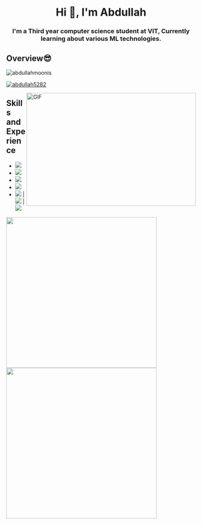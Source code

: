 <h1 align="center">Hi 👋, I'm Abdullah</h1>
<h3 align="center">I'm a Third year computer science student at VIT, Currently learning about various ML technologies.</h3>

## Overview😎
<p align="left"> <img src="https://komarev.com/ghpvc/?username=abdullahmoonis5282&label=Profile%20views&color=0e75b6&style=flat" alt="abdullahmoonis" /> </p>

<p align="left"> <a href="https://github.com/ryo-ma/github-profile-trophy"><img src="https://github-profile-trophy.vercel.app/?username=abdullah5282" alt="abdullah5282" /></a> </p>

<img align="right" alt="GIF" src="https://images-wixmp-ed30a86b8c4ca887773594c2.wixmp.com/f/03fdb466-60c7-4df2-8aeb-8f9f008d2afa/db8o23g-c69fffc4-ad01-4d0a-8add-832de1a26de7.gif?token=eyJ0eXAiOiJKV1QiLCJhbGciOiJIUzI1NiJ9.eyJzdWIiOiJ1cm46YXBwOjdlMGQxODg5ODIyNjQzNzNhNWYwZDQxNWVhMGQyNmUwIiwiaXNzIjoidXJuOmFwcDo3ZTBkMTg4OTgyMjY0MzczYTVmMGQ0MTVlYTBkMjZlMCIsIm9iaiI6W1t7InBhdGgiOiJcL2ZcLzAzZmRiNDY2LTYwYzctNGRmMi04YWViLThmOWYwMDhkMmFmYVwvZGI4bzIzZy1jNjlmZmZjNC1hZDAxLTRkMGEtOGFkZC04MzJkZTFhMjZkZTcuZ2lmIn1dXSwiYXVkIjpbInVybjpzZXJ2aWNlOmZpbGUuZG93bmxvYWQiXX0.u2KXFJm5O_QWDqHAScT-QTWe_pwrUaCubl4UMxl1Gw0" width="450" height="300" margin-bottom="10px" />

## Skills and Experience 
* <img src="https://img.shields.io/badge/React-20232A?style=for-the-badge&logo=react&logoColor=61DAFB" />
* <img src="https://img.shields.io/badge/Python-20232A?style=for-the-badge&logo=python&logoColor=366D9C" />
* <img src="https://img.shields.io/badge/Tensorflow-20232A?style=for-the-badge&logo=tensorflow&logoColor=E68A23" />
* <img src="https://img.shields.io/badge/Ml-20232A?style=for-the-badge&logo=ml&logoColor=61DAFB" />
* <img src="https://img.shields.io/badge/HTML5-E34F26?style=for-the-badge&logo=html5&logoColor=white" />  | <img src="https://img.shields.io/badge/CSS3-1572B6?style=for-the-badge&logo=css3&logoColor=white" />  | <img src="https://img.shields.io/badge/JavaScript-323330?style=for-the-badge&logo=javascript&logoColor=F7DF1E" />

 


<p>
  <a href="#"><img src="https://github-readme-stats.vercel.app/api?username=abdullah5282&count_private=true&show_icons=true&theme=dark" width="400" margin-top="10px"></a> 
  <a href="#"><img src="https://github-readme-streak-stats.herokuapp.com/?user=abdullah5282&count_private=true&show_icons=true&theme=dark" width="400"></a>
</p> 


<!-- <p>&nbsp;<img align="center" src="https://github-readme-stats.vercel.app/api?username=abdullah5282&show_icons=true&locale=en" alt="AbdullahMoonis" /></p>
<p><img align="center" src="https://github-readme-streak-stats.herokuapp.com/?user=abdullah5282&" alt="AbdullahMoonis" /></p>-->
